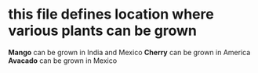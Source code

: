 # this file defines location where various plants can be grown

**Mango** can be grown in India and Mexico 
**Cherry** can be grown in America
**Avacado** can be grown in Mexico


